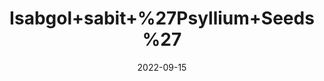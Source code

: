 ---
title: 'Isabgol+sabit+%27Psyllium+Seeds%27'
date: '2022-09-15' 
metatag: '' 
inventory: '0' 
draft: false 
# meta description 
shortDescripton: ''
description: 'Seed'
longdescription: ''
featured: True
# product Price
price: '250.0'
# Product Short Description
shortDescription: ''
productID: '31DE4DA1-A02A-ED11-9968-005056B3A416'
type: 'products'
category: 'Seed' 
thumnailproduct: 'https://aminsaddiquidawakhana.eralive.net/images/products/31DE4DA1-A02A-ED11-9968-005056B3A4161.png' 
images:
  - image: 'images/products/31DE4DA1-A02A-ED11-9968-005056B3A4161.png'  
Variants:
---